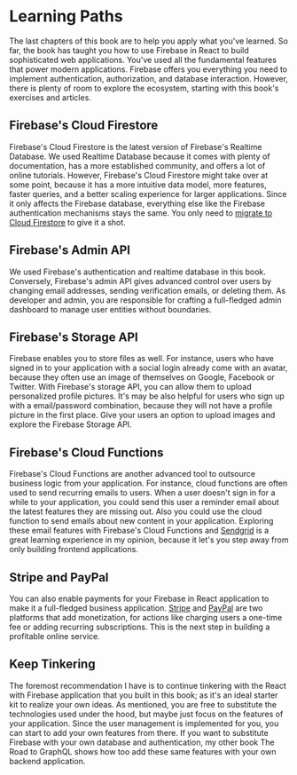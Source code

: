 # Learning Paths

The last chapters of this book are to help you apply what you've learned. So far, the book has taught you how to use Firebase in React to build sophisticated web applications. You've used all the fundamental features that power modern applications. Firebase offers you everything you need to implement authentication, authorization, and database interaction. However, there is plenty of room to explore the ecosystem, starting with this book's exercises and articles.

## Firebase's Cloud Firestore

Firebase's Cloud Firestore is the latest version of Firebase's Realtime Database. We used Realtime Database because it comes with plenty of documentation, has a more established community, and offers a lot of online tutorials. However, Firebase's Cloud Firestore might take over at some point, because it has a more intuitive data model, more features, faster queries, and a better scaling experience for larger applications. Since it only affects the Firebase database, everything else like the Firebase authentication mechanisms stays the same. You only need to [migrate to Cloud Firestore](https://www.robinwieruch.de/react-firestore-tutorial) to give it a shot.

## Firebase's Admin API

We used Firebase's authentication and realtime database in this book. Conversely, Firebase's admin API gives advanced control over users by changing email addresses, sending verification emails, or deleting them. As developer and admin, you are responsible for crafting a full-fledged admin dashboard to manage user entities without boundaries.

## Firebase's Storage API

Firebase enables you to store files as well. For instance, users who have signed in to your application with a social login already come with an avatar, because they often use an image of themselves on Google, Facebook or Twitter. With Firebase's storage API, you can allow them to upload personalized profile pictures. It's may be also helpful for users who sign up with a email/password combination, because they will not have a profile picture in the first place. Give your users an option to upload images and explore the Firebase Storage API.

## Firebase's Cloud Functions

Firebase's Cloud Functions are another advanced tool to outsource business logic from your application. For instance, cloud functions are often used to send recurring emails to users. When a user doesn't sign in for a while to your application, you could send this user a reminder email about the latest features they are missing out. Also you could use the cloud function to send emails about new content in your application. Exploring these email features with Firebase's Cloud Functions and [Sendgrid](https://sendgrid.com/) is a great learning experience in my opinion, because it let's you step away from only building frontend applications.

## Stripe and PayPal

You can also enable payments for your Firebase in React application to make it a full-fledged business application. [Stripe](https://www.robinwieruch.de/react-express-stripe-payment/) and [PayPal](https://www.robinwieruch.de/react-paypal-payment/) are two platforms that add monetization, for actions like charging users a one-time fee or adding recurring subscriptions. This is the next step in building a profitable online service.

## Keep Tinkering

The foremost recommendation I have is to continue tinkering with the React with Firebase application that you built in this book; as it's an ideal starter kit to realize your own ideas. As mentioned, you are free to substitute the technologies used under the hood, but maybe just focus on the features of your application. Since the user management is implemented for you, you can start to add your own features from there. If you want to substitute Firebase with your own database and authentication, my other book The Road to GraphQL shows how too add these same features with your own backend application.
